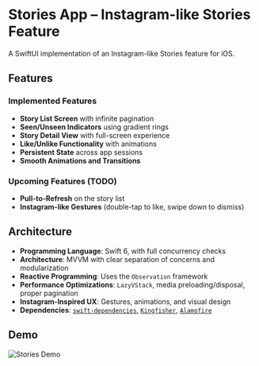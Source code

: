 # Stories App – Instagram-like Stories Feature

A SwiftUI implementation of an Instagram-like Stories feature for iOS.

## Features

### Implemented Features
- **Story List Screen** with infinite pagination  
- **Seen/Unseen Indicators** using gradient rings  
- **Story Detail View** with full-screen experience  
- **Like/Unlike Functionality** with animations  
- **Persistent State** across app sessions  
- **Smooth Animations and Transitions**

### Upcoming Features (TODO)
- **Pull-to-Refresh** on the story list  
- **Instagram-like Gestures** (double-tap to like, swipe down to dismiss)

## Architecture

- **Programming Language**: Swift 6, with full concurrency checks  
- **Architecture**: MVVM with clear separation of concerns and modularization  
- **Reactive Programming**: Uses the `Observation` framework  
- **Performance Optimizations**: `LazyVStack`, media preloading/disposal, proper pagination  
- **Instagram-Inspired UX**: Gestures, animations, and visual design  
- **Dependencies**: [`swift-dependencies`](https://github.com/pointfreeco/swift-dependencies), [`Kingfisher`](https://github.com/onevcat/Kingfisher), [`Alamofire`](https://github.com/Alamofire/Alamofire)

## Demo

![Stories Demo](demo/stories-demo.gif)
